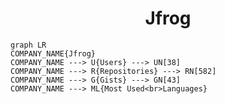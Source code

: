 <h1 align="center">Jfrog</h1>

```mermaid
graph LR
COMPANY_NAME{Jfrog}
COMPANY_NAME ---> U{Users} ---> UN[38]
COMPANY_NAME ---> R{Repositories} ---> RN[582]
COMPANY_NAME ---> G{Gists} ---> GN[43]
COMPANY_NAME ---> ML{Most Used<br>Languages}
```
